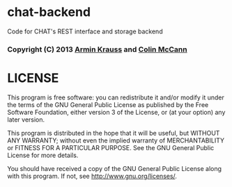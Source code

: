 chat-backend
============

 Code for CHAT's REST interface and storage backend


### Copyright (C) 2013  [Armin Krauss](https://github.com/mackrauss "mackrauss' github profile") and [Colin McCann](https://github.com/colinmccann "Colin's github profile")

# LICENSE

This program is free software: you can redistribute it and/or modify
it under the terms of the GNU General Public License as published by
the Free Software Foundation, either version 3 of the License, or
(at your option) any later version.

This program is distributed in the hope that it will be useful,
but WITHOUT ANY WARRANTY; without even the implied warranty of
MERCHANTABILITY or FITNESS FOR A PARTICULAR PURPOSE.  See the
GNU General Public License for more details.

You should have received a copy of the GNU General Public License
along with this program.  If not, see <http://www.gnu.org/licenses/>.
